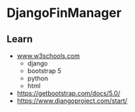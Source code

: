 # DjangoFinManager

## Learn 

* www.w3schools.com
  * django
  * bootstrap 5
  * python
  * html
* https://getbootstrap.com/docs/5.0/
* https://www.djangoproject.com/start/